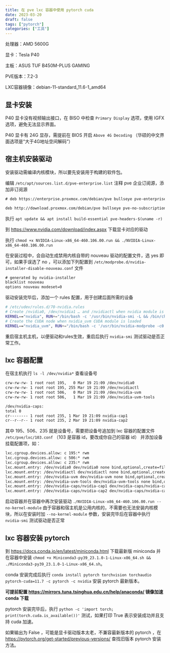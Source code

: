 ```yaml
---
title: 在 pve lxc 容器中使用 pytorch cuda
date: 2023-03-20
draft: false
tags: ["pytorch"]
categories: ["工具"]
---
```


处理器：AMD 5600G

显卡：Tesla P40

主板：ASUS TUF B450M-PLUS GAMING

PVE版本：7.2-3

LXC容器镜像：debian-11-standard_11.6-1_amd64

## 显卡安装

P40 显卡没有视频输出接口，在 BISO 中检查 `Primary Display` 选项，使用 IGFX 选项，避免无法显示界面。

<!--more-->

P40 显卡有 24G 显存，需提前在 BIOS 开启 `Above 4G Decoding` （华硕的中文界面选项是“大于4G地址空间解码”）

## 宿主机安装驱动

安装驱动需编译内核模块，所以要先安装用于构建的软件包。

编辑 `/etc/apt/sources.list.d/pve-enterprise.list` 注释 pve 企业订阅源，添加非订阅源

``` txt
# deb https://enterprise.proxmox.com/debian/pve bullseye pve-enterprise

deb http://download.proxmox.com/debian/pve bullseye pve-no-subscription
```

执行 `apt update && apt install build-essential pve-headers-$(uname -r)`

到 <https://www.nvidia.com/download/index.aspx> 下载显卡对应的驱动

执行 `chmod +x NVIDIA-Linux-x86_64-460.106.00.run && ./NVIDIA-Linux-x86_64-460.106.00.run`

在安装过程中，会自动生成禁用内核自带的 nouveau 驱动的配置文件，选 yes 即可，如果手误选了 no ，可以添加下列配置到 `/etc/modprobe.d/nvidia-installer-disable-nouveau.conf` 文件

```txt
# generated by nvidia-installer
blacklist nouveau
options nouveau modeset=0
```

驱动安装完毕后，添加一个 rules 配置，用于创建后面所需的设备

```bash
# /etc/udev/rules.d/70-nvidia.rules
# Create /nvidia0, /dev/nvidia1 … and /nvidiactl when nvidia module is loaded
KERNEL=="nvidia", RUN+="/bin/bash -c '/usr/bin/nvidia-smi -L && /bin/chmod 666 /dev/nvidia*'"
# Create the CUDA node when nvidia_uvm CUDA module is loaded
KERNEL=="nvidia_uvm", RUN+="/bin/bash -c '/usr/bin/nvidia-modprobe -c0 -u && /bin/chmod 0666 /dev/nvidia-uvm*'"
```

重启宿主机主机，以便驱动和rules生效，重启后执行 `nvidia-smi` 测试驱动是否正常工作。

## lxc 容器配置

在宿主机执行 `ls -l /dev/nvidia*` 查看设备号

```txt
crw-rw-rw- 1 root root 195,   0 Mar 19 21:09 /dev/nvidia0
crw-rw-rw- 1 root root 195, 255 Mar 19 21:09 /dev/nvidiactl
crw-rw-rw- 1 root root 506,   0 Mar 19 21:09 /dev/nvidia-uvm
crw-rw-rw- 1 root root 506,   1 Mar 19 21:09 /dev/nvidia-uvm-tools

/dev/nvidia-caps:
total 0
cr-------- 1 root root 235, 1 Mar 19 21:09 nvidia-cap1
cr--r--r-- 1 root root 235, 2 Mar 19 21:09 nvidia-cap2
```

其中 195、506、235 就是设备号，需要把设备号追加到 lxc 容器的配置文件 `/etc/pve/lxc/103.conf` （103 是容器 id，要改成你自己的容器 id） 并添加设备挂载配置项，如：

```txt
lxc.cgroup.devices.allow: c 195:* rwm
lxc.cgroup.devices.allow: c 506:* rwm
lxc.cgroup.devices.allow: c 235:* rwm
lxc.mount.entry: /dev/nvidia0 dev/nvidia0 none bind,optional,create=file
lxc.mount.entry: /dev/nvidiactl dev/nvidiactl none bind,optional,create=file
lxc.mount.entry: /dev/nvidia-uvm dev/nvidia-uvm none bind,optional,create=file
lxc.mount.entry: /dev/nvidia-uvm-tools dev/nvidia-uvm-tools none bind,optional,create=file
lxc.mount.entry: /dev/nvidia-caps/nvidia-cap1 dev/nvidia-caps/nvidia-cap1 none bind,optional,create=file
lxc.mount.entry: /dev/nvidia-caps/nvidia-cap2 dev/nvidia-caps/nvidia-cap2 none bind,optional,create=file
```

启动容器并在容器中再次安装驱动 `./NVIDIA-Linux-x86_64-460.106.00.run --no-kernel-module` 由于容器和宿主机是公用内核的，不需要也无法安装内核模块，所以在安装时加 `--no-kernel-module` 参数，安装完毕后在容器中执行 `nvidia-smi` 测试驱动是否正常

## lxc 容器安装 pytorch

到 <https://docs.conda.io/en/latest/miniconda.html> 下载最新版 miniconda 并在容器中安装 `chmod +x Miniconda3-py39_23.1.0-1-Linux-x86_64.sh && ./Miniconda3-py39_23.1.0-1-Linux-x86_64.sh`。

conda 安装完成后执行 `conda install pytorch torchvision torchaudio pytorch-cuda=11.7 -c pytorch -c nvidia` 安装 pytorch 最新版本。

**可提前配置 <https://mirrors.tuna.tsinghua.edu.cn/help/anaconda/> 镜像加速 conda 下载**

pytorch 安装完毕后，执行 `python -c 'import torch; print(torch.cuda.is_available())'` 测试，如果打印 True 表示安装成功并且支持 cuda 加速。

如果输出为 False ，可能是显卡驱动版本太老，不兼容最新版本的 pytorch ，在 <https://pytorch.org/get-started/previous-versions/> 查找旧版本 pytorch 安装方法。
